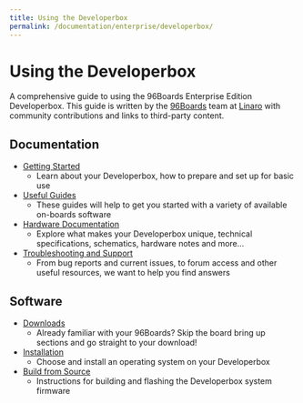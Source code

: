 ```yaml
---
title: Using the Developerbox
permalink: /documentation/enterprise/developerbox/
---
```

# Using the Developerbox

A comprehensive guide to using the 96Boards Enterprise Edition Developerbox. This guide is written by the [96Boards](https://www.96boards.org) team at [Linaro](http://www.linaro.org) with community contributions and links to third-party content.

## Documentation

- [Getting Started](getting-started/)
   - Learn about your Developerbox, how to prepare and set up for basic use
- [Useful Guides](guides/)
   - These guides will help to get you started with a variety of available on-boards software
- [Hardware Documentation](hardware-docs/)
   - Explore what makes your Developerbox unique, technical specifications, schematics, hardware notes and more...
- [Troubleshooting and Support](support/)
   - From bug reports and current issues, to forum access and other useful resources, we want to help you find answers

## Software

- [Downloads](downloads/)
   - Already familiar with your 96Boards? Skip the board bring up sections and go straight to your download!
- [Installation](installation/)
   - Choose and install an operating system on your Developerbox
- [Build from Source](build/)
   - Instructions for building and flashing the Developerbox system firmware

